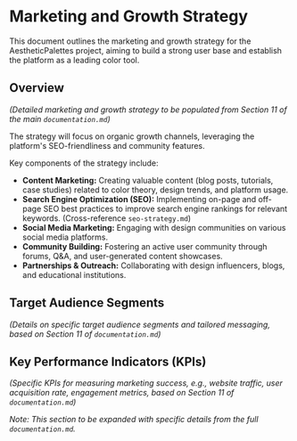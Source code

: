 # Marketing and Growth Strategy

This document outlines the marketing and growth strategy for the AestheticPalettes project, aiming to build a strong user base and establish the platform as a leading color tool.

## Overview

_(Detailed marketing and growth strategy to be populated from Section 11 of the main `documentation.md`)_

The strategy will focus on organic growth channels, leveraging the platform's SEO-friendliness and community features.

Key components of the strategy include:

- **Content Marketing:** Creating valuable content (blog posts, tutorials, case studies) related to color theory, design trends, and platform usage.
- **Search Engine Optimization (SEO):** Implementing on-page and off-page SEO best practices to improve search engine rankings for relevant keywords. (Cross-reference `seo-strategy.md`)
- **Social Media Marketing:** Engaging with design communities on various social media platforms.
- **Community Building:** Fostering an active user community through forums, Q&A, and user-generated content showcases.
- **Partnerships & Outreach:** Collaborating with design influencers, blogs, and educational institutions.

## Target Audience Segments

_(Details on specific target audience segments and tailored messaging, based on Section 11 of `documentation.md`)_

## Key Performance Indicators (KPIs)

_(Specific KPIs for measuring marketing success, e.g., website traffic, user acquisition rate, engagement metrics, based on Section 11 of `documentation.md`)_

_Note: This section to be expanded with specific details from the full `documentation.md`._
